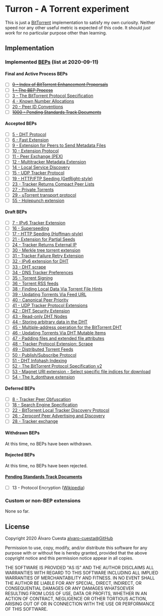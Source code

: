# Turron - A Torrent experiment

This is just a [BitTorrent](https://www.bittorrent.org) implementation to satisfy my own curiosity.
Neither speed nor any other useful metric is expected of this code. It should _just work_ for no
particular purpose other than learning.

## Implementation

### Implemented [BEPs](https://www.bittorrent.org/beps/bep_0000.html) (list at 2020-09-11)

#### Final and Active Process BEPs

- [ ] ~~[0 - Index of BitTorrent Enhancement Proporsals](https://www.bittorrent.org/beps/bep_0000.html)~~
- [ ] ~~[1 - The BEP Process](https://www.bittorrent.org/beps/bep_0001.html)~~
- [ ] [3 - The BitTorrent Protocol Specification](https://www.bittorrent.org/beps/bep_0003.html)
- [ ] [4 - Known Number Allocations](https://www.bittorrent.org/beps/bep_0004.html)
- [ ] [20 - Peer ID Conventions](https://www.bittorrent.org/beps/bep_0020.html)
- [ ] ~~[1000 - Pending Standards Track Documents](https://www.bittorrent.org/beps/bep_1000.html)~~

#### Accepted BEPs

- [ ] [5 - DHT Protocol](https://www.bittorrent.org/beps/bep_0005.html)
- [ ] [6 - Fast Extension](https://www.bittorrent.org/beps/bep_0006.html)
- [ ] [9 - Extension for Peers to Send Metadata Files](https://www.bittorrent.org/beps/bep_0009.html)
- [ ] [10 - Extension Protocol](https://www.bittorrent.org/beps/bep_0010.html)
- [ ] [11 - Peer Exchange (PEX)](https://www.bittorrent.org/beps/bep_0011.html)
- [ ] [12 - Multitracker Metadata Extension](https://www.bittorrent.org/beps/bep_0012.html)
- [ ] [14 - Local Service Discovery](https://www.bittorrent.org/beps/bep_0014.html)
- [ ] [15 - UDP Tracker Protocol](https://www.bittorrent.org/beps/bep_0015.html)
- [ ] [19 - HTTP/FTP Seeding (GetRight-style)](https://www.bittorrent.org/beps/bep_0019.html)
- [ ] [23 - Tracker Returns Compact Peer Lists](https://www.bittorrent.org/beps/bep_0023.html)
- [ ] [27 - Private Torrents](https://www.bittorrent.org/beps/bep_0027.html)
- [ ] [29 - uTorrent transport protocol](https://www.bittorrent.org/beps/bep_0029.html)
- [ ] [55 - Holepunch extension](https://www.bittorrent.org/beps/bep_0055.html)

#### Draft BEPs

- [ ] [7 - IPv6 Tracker Extension](https://www.bittorrent.org/beps/bep_0007.html)
- [ ] [16 - Superseeding](https://www.bittorrent.org/beps/bep_0016.html)
- [ ] [17 - HTTP Seeding (Hoffman-style)](https://www.bittorrent.org/beps/bep_0017.html)
- [ ] [21 - Extension for Partial Seeds](https://www.bittorrent.org/beps/bep_0021.html)
- [ ] [24 - Tracker Returns External IP](https://www.bittorrent.org/beps/bep_0024.html)
- [ ] [30 - Merkle tree torrent extension](https://www.bittorrent.org/beps/bep_0030.html)
- [ ] [31 - Tracker Failure Retry Extension](https://www.bittorrent.org/beps/bep_0031.html)
- [ ] [32 - IPv6 extension for DHT](https://www.bittorrent.org/beps/bep_0032.html)
- [ ] [33 - DHT scrape](https://www.bittorrent.org/beps/bep_0033.html)
- [ ] [34 - DNS Tracker Preferences](https://www.bittorrent.org/beps/bep_0034.html)
- [ ] [35 - Torrent Signing](https://www.bittorrent.org/beps/bep_0035.html)
- [ ] [36 - Torrent RSS feeds](https://www.bittorrent.org/beps/bep_0036.html)
- [ ] [38 - Finding Local Data Via Torrent File Hints](https://www.bittorrent.org/beps/bep_0038.html)
- [ ] [39 - Updating Torrents Via Feed URL](https://www.bittorrent.org/beps/bep_0039.html)
- [ ] [40 - Canonical Peer Priority](https://www.bittorrent.org/beps/bep_0040.html)
- [ ] [41 - UDP Tracker Protocol Extensions](https://www.bittorrent.org/beps/bep_0041.html)
- [ ] [42 - DHT Security Extension](https://www.bittorrent.org/beps/bep_0042.html)
- [ ] [43 - Read-only DHT Nodes](https://www.bittorrent.org/beps/bep_0043.html)
- [ ] [44 - Storing arbitrary data in the DHT](https://www.bittorrent.org/beps/bep_0044.html)
- [ ] [45 - Multiple-address operation for the BitTorrent DHT](https://www.bittorrent.org/beps/bep_0045.html)
- [ ] [46 - Updating Torrents Via DHT Mutable Items](https://www.bittorrent.org/beps/bep_0046.html)
- [ ] [47 - Padding files and extended file attributes](https://www.bittorrent.org/beps/bep_0047.html)
- [ ] [48 - Tracker Protocol Extension: Scrape](https://www.bittorrent.org/beps/bep_0048.html)
- [ ] [49 - Distributed Torrent Feeds](https://www.bittorrent.org/beps/bep_0049.html)
- [ ] [50 - Publish/Subscribe Protocol](https://www.bittorrent.org/beps/bep_0050.html)
- [ ] [51 - DHT Infohash Indexing](https://www.bittorrent.org/beps/bep_0051.html)
- [ ] [52 - The BitTorrent Protocol Specification v2](https://www.bittorrent.org/beps/bep_0052.html)
- [ ] [53 - Magnet URI extension - Select specific file indices for download](https://www.bittorrent.org/beps/bep_0053.html)
- [ ] [54 - The lt_donthave extension](https://www.bittorrent.org/beps/bep_0054.html)

#### Deferred BEPs

- [ ] [8 - Tracker Peer Obfuscation](https://www.bittorrent.org/beps/bep_0008.html)
- [ ] [18 - Search Engine Specification](https://www.bittorrent.org/beps/bep_0018.html)
- [ ] [22 - BitTorrent Local Tracker Discovery Protocol](https://www.bittorrent.org/beps/bep_0022.html)
- [ ] [26 - Zeroconf Peer Advertising and Discovery](https://www.bittorrent.org/beps/bep_0026.html)
- [ ] [28 - Tracker exchange](https://www.bittorrent.org/beps/bep_0028.html)

#### Withdrawn BEPs

At this time, no BEPs have been withdrawn.

#### Rejected BEPs

At this time, no BEPs have been rejected.

#### [Pending Standards Track Documents](https://www.bittorrent.org/beps/bep_0000.html)

- [ ] 13 - Protocol Encryption ([Wikipedia](https://en.wikipedia.org/wiki/BitTorrent_protocol_encryption))

### Custom or non-BEP extensions

None so far.

## License

Copyright 2020 Álvaro Cuesta <alvaro-cuesta@GitHub>

Permission to use, copy, modify, and/or distribute this software for any
purpose with or without fee is hereby granted, provided that the above
copyright notice and this permission notice appear in all copies.

THE SOFTWARE IS PROVIDED "AS IS" AND THE AUTHOR DISCLAIMS ALL WARRANTIES
WITH REGARD TO THIS SOFTWARE INCLUDING ALL IMPLIED WARRANTIES OF
MERCHANTABILITY AND FITNESS. IN NO EVENT SHALL THE AUTHOR BE LIABLE FOR ANY
SPECIAL, DIRECT, INDIRECT, OR CONSEQUENTIAL DAMAGES OR ANY DAMAGES WHATSOEVER
RESULTING FROM LOSS OF USE, DATA OR PROFITS, WHETHER IN AN ACTION OF CONTRACT,
NEGLIGENCE OR OTHER TORTIOUS ACTION, ARISING OUT OF OR IN CONNECTION WITH THE
USE OR PERFORMANCE OF THIS SOFTWARE.

